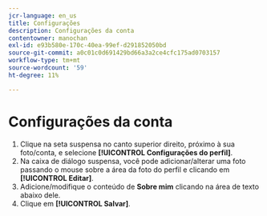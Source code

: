 ```yaml
---
jcr-language: en_us
title: Configurações
description: Configurações da conta
contentowner: manochan
exl-id: e93b580e-170c-40ea-99ef-d291852050bd
source-git-commit: a0c01c0d691429bd66a3a2ce4cfc175ad0703157
workflow-type: tm+mt
source-wordcount: '59'
ht-degree: 11%

---
```


# Configurações da conta

1. Clique na seta suspensa no canto superior direito, próximo à sua foto/conta, e selecione **[!UICONTROL Configurações do perfil]**.
1. Na caixa de diálogo suspensa, você pode adicionar/alterar uma foto passando o mouse sobre a área da foto do perfil e clicando em **[!UICONTROL Editar]**.
1. Adicione/modifique o conteúdo de **Sobre mim** clicando na área de texto abaixo dele.
1. Clique em **[!UICONTROL Salvar]**.
